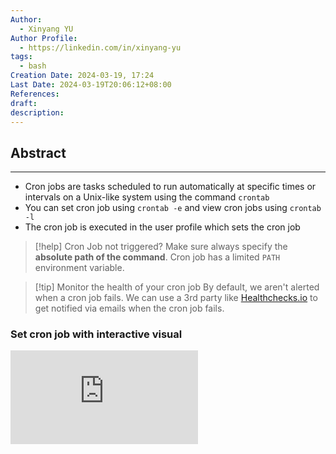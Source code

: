 ```yaml
---
Author:
  - Xinyang YU
Author Profile:
  - https://linkedin.com/in/xinyang-yu
tags:
  - bash
Creation Date: 2024-03-19, 17:24
Last Date: 2024-03-19T20:06:12+08:00
References: 
draft: 
description: 
---
```

## Abstract
---
- Cron jobs are tasks scheduled to run automatically at specific times or intervals on a Unix-like system using the command `crontab`
- You can set cron job using `crontab -e` and view cron jobs using `crontab -l`
- The cron job is executed in the user profile which sets the cron job

>[!help] Cron Job not triggered?
> Make sure always specify the **absolute path of the command**. Cron job has a limited `PATH` environment variable.

>[!tip] Monitor the health of your cron job
> By default, we aren't alerted when a cron job fails. We can use a 3rd party like [Healthchecks.io](https://healthchecks.io/) to get notified via emails when the cron job fails.

### Set cron job with interactive visual
<div class="onecompilerCode-wrapper">
<iframe
 class="onecompilerCode"
 frameBorder="0" 
 src="https://crontab.guru/#*_*_*_*_*" 
 ></iframe>
 </div>